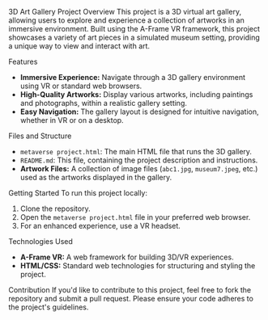 3D Art Gallery Project
Overview
This project is a 3D virtual art gallery, allowing users to explore and experience a collection of artworks in an immersive environment. Built using the A-Frame VR framework, this project showcases a variety of art pieces in a simulated museum setting, providing a unique way to view and interact with art.

Features
- **Immersive Experience:** Navigate through a 3D gallery environment using VR or standard web browsers.
- **High-Quality Artworks:** Display various artworks, including paintings and photographs, within a realistic gallery setting.
- **Easy Navigation:** The gallery layout is designed for intuitive navigation, whether in VR or on a desktop.

Files and Structure
- `metaverse project.html`: The main HTML file that runs the 3D gallery.
- `README.md`: This file, containing the project description and instructions.
- **Artwork Files:** A collection of image files (`abc1.jpg`, `museum7.jpeg`, etc.) used as the artworks displayed in the gallery.

Getting Started
To run this project locally:
1. Clone the repository.
2. Open the `metaverse project.html` file in your preferred web browser.
3. For an enhanced experience, use a VR headset.

Technologies Used
- **A-Frame VR:** A web framework for building 3D/VR experiences.
- **HTML/CSS:** Standard web technologies for structuring and styling the project.

Contribution
If you'd like to contribute to this project, feel free to fork the repository and submit a pull request. Please ensure your code adheres to the project's guidelines.

